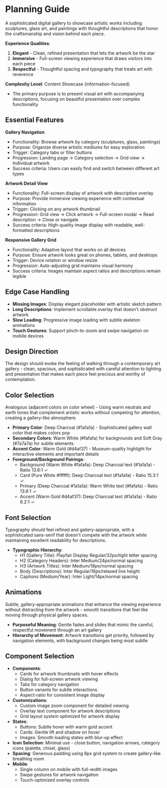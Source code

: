 # Planning Guide

A sophisticated digital gallery to showcase artistic works including sculptures, glass art, and paintings with thoughtful descriptions that honor the craftsmanship and vision behind each piece.

**Experience Qualities**:
1. **Elegant** - Clean, refined presentation that lets the artwork be the star
2. **Immersive** - Full-screen viewing experience that draws visitors into each piece
3. **Respectful** - Thoughtful spacing and typography that treats art with reverence

**Complexity Level**: Content Showcase (information-focused)
- The primary purpose is to present visual art with accompanying descriptions, focusing on beautiful presentation over complex functionality

## Essential Features

**Gallery Navigation**
- Functionality: Browse artwork by category (sculptures, glass, paintings)
- Purpose: Organize diverse artistic mediums for easy exploration
- Trigger: Category tabs or filter buttons
- Progression: Landing page → Category selection → Grid view → Individual artwork
- Success criteria: Users can easily find and switch between different art types

**Artwork Detail View**
- Functionality: Full-screen display of artwork with description overlay
- Purpose: Provide immersive viewing experience with contextual information
- Trigger: Clicking on any artwork thumbnail
- Progression: Grid view → Click artwork → Full-screen modal → Read description → Close or navigate
- Success criteria: High-quality image display with readable, well-formatted descriptions

**Responsive Gallery Grid**
- Functionality: Adaptive layout that works on all devices
- Purpose: Ensure artwork looks great on phones, tablets, and desktops
- Trigger: Device rotation or window resize
- Progression: Auto-adjusting grid maintains visual harmony
- Success criteria: Images maintain aspect ratios and descriptions remain legible

## Edge Case Handling

- **Missing Images**: Display elegant placeholder with artistic sketch pattern
- **Long Descriptions**: Implement scrollable overlay that doesn't obstruct artwork
- **Slow Loading**: Progressive image loading with subtle skeleton animations
- **Touch Gestures**: Support pinch-to-zoom and swipe navigation on mobile devices

## Design Direction

The design should evoke the feeling of walking through a contemporary art gallery - clean, spacious, and sophisticated with careful attention to lighting and presentation that makes each piece feel precious and worthy of contemplation.

## Color Selection

Analogous (adjacent colors on color wheel) - Using warm neutrals and earth tones that complement artistic works without competing for attention, creating a gallery-like atmosphere.

- **Primary Color**: Deep Charcoal (#1a1a1a) - Sophisticated gallery wall color that makes colors pop
- **Secondary Colors**: Warm White (#fafafa) for backgrounds and Soft Gray (#7a7a7a) for subtle elements
- **Accent Color**: Warm Gold (#d4af37) - Museum-quality highlight for interactive elements and important details
- **Foreground/Background Pairings**: 
  - Background (Warm White #fafafa): Deep Charcoal text (#1a1a1a) - Ratio 13.6:1 ✓
  - Card (Pure White #ffffff): Deep Charcoal text (#1a1a1a) - Ratio 15.3:1 ✓
  - Primary (Deep Charcoal #1a1a1a): Warm White text (#fafafa) - Ratio 13.6:1 ✓
  - Accent (Warm Gold #d4af37): Deep Charcoal text (#1a1a1a) - Ratio 8.2:1 ✓

## Font Selection

Typography should feel refined and gallery-appropriate, with a sophisticated sans-serif that doesn't compete with the artwork while maintaining excellent readability for descriptions.

- **Typographic Hierarchy**: 
  - H1 (Gallery Title): Playfair Display Regular/32px/tight letter spacing
  - H2 (Category Headers): Inter Medium/24px/normal spacing
  - H3 (Artwork Titles): Inter Medium/18px/normal spacing
  - Body (Descriptions): Inter Regular/16px/relaxed line height
  - Captions (Medium/Year): Inter Light/14px/normal spacing

## Animations

Subtle, gallery-appropriate animations that enhance the viewing experience without distracting from the artwork - smooth transitions that feel like moving through physical gallery spaces.

- **Purposeful Meaning**: Gentle fades and slides that mimic the careful, respectful movement through an art gallery
- **Hierarchy of Movement**: Artwork transitions get priority, followed by navigation elements, with background changes being most subtle

## Component Selection

- **Components**: 
  - Cards for artwork thumbnails with hover effects
  - Dialog for full-screen artwork viewing
  - Tabs for category navigation
  - Button variants for subtle interactions
  - Aspect-ratio for consistent image display
- **Customizations**: 
  - Custom image zoom component for detailed viewing
  - Overlay text component for artwork descriptions
  - Grid layout system optimized for artwork display
- **States**: 
  - Buttons: Subtle hover with warm gold accent
  - Cards: Gentle lift and shadow on hover
  - Images: Smooth loading states with blur-up effect
- **Icon Selection**: Minimal use - close button, navigation arrows, category icons (palette, chisel, glass)
- **Spacing**: Generous padding using 8px grid system to create gallery-like breathing room
- **Mobile**: 
  - Single column on mobile with full-width images
  - Swipe gestures for artwork navigation
  - Touch-optimized overlay controls